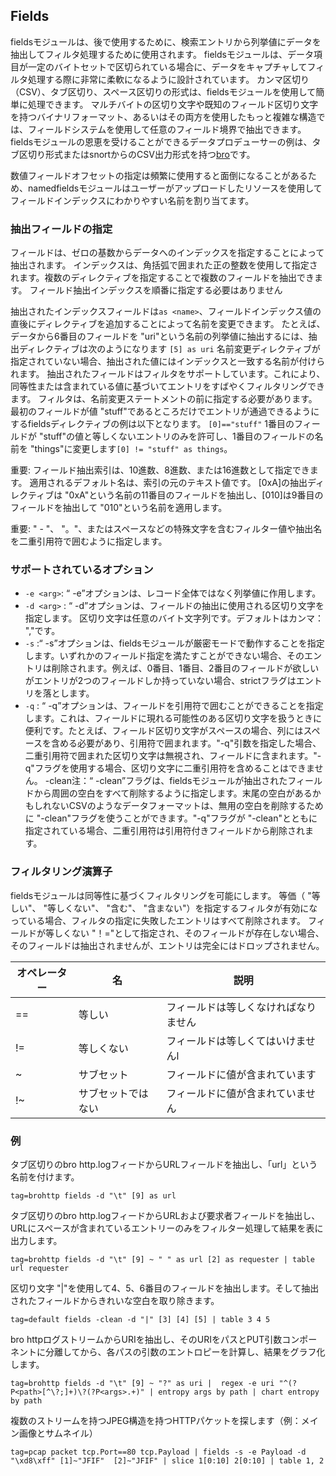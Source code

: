 ## Fields

fieldsモジュールは、後で使用するために、検索エントリから列挙値にデータを抽出してフィルタ処理するために使用されます。  fieldsモジュールは、データ項目が一定のバイトセットで区切られている場合に、データをキャプチャしてフィルタ処理する際に非常に柔軟になるように設計されています。  カンマ区切り（CSV）、タブ区切り、スペース区切りの形式は、fieldsモジュールを使用して簡単に処理できます。  マルチバイトの区切り文字や既知のフィールド区切り文字を持つバイナリフォーマット、あるいはその両方を使用したもっと複雑な構造では、フィールドシステムを使用して任意のフィールド境界で抽出できます。  fieldsモジュールの恩恵を受けることができるデータプロデューサーの例は、タブ区切り形式またはsnortからのCSV出力形式を持つ[bro](https://www.bro.org/)です。

数値フィールドオフセットの指定は頻繁に使用すると面倒になることがあるため、namedfieldsモジュールはユーザーがアップロードしたリソースを使用してフィールドインデックスにわかりやすい名前を割り当てます。

### 抽出フィールドの指定

フィールドは、ゼロの基数からデータへのインデックスを指定することによって抽出されます。  インデックスは、角括弧で囲まれた正の整数を使用して指定されます。複数のディレクティブを指定することで複数のフィールドを抽出できます。  フィールド抽出インデックスを順番に指定する必要はありません

抽出されたインデックスフィールドは`as <name>`、フィールドインデックス値の直後にディレクティブを追加することによって名前を変更できます。 たとえば、データから6番目のフィールドを "uri"という名前の列挙値に抽出するには、抽出ディレクティブは次のようになります
`[5] as uri`
名前変更ディレクティブが指定されていない場合、抽出された値にはインデックスと一致する名前が付けられます。  抽出されたフィールドはフィルタをサポートしています。これにより、同等性または含まれている値に基づいてエントリをすばやくフィルタリングできます。  フィルタは、名前変更ステートメントの前に指定する必要があります。  最初のフィールドが値 "stuff"であるところだけでエントリが通過できるようにするfieldsディレクティブの例は以下となります。
`[0]=="stuff"`
1番目のフィールドが "stuff"の値と等しくないエントリのみを許可し、1番目のフィールドの名前を "things"に変更します`[0] != "stuff" as things`。

重要: フィールド抽出索引は、10進数、8進数、または16進数として指定できます。  適用されるデフォルト名は、索引の元のテキスト値です。  [0xA]の抽出ディレクティブは "0xA"という名前の11番目のフィールドを抽出し、[010]は9番目のフィールドを抽出して "010"という名前を適用します。

重要: " - "、 "。"、またはスペースなどの特殊文字を含むフィルター値や抽出名を二重引用符で囲むように指定します。

### サポートされているオプション

* `-e <arg>`: “ -e”オプションは、レコード全体ではなく列挙値に作用します。
* `-d <arg>` : “ -d”オプションは、フィールドの抽出に使用される区切り文字を指定します。  区切り文字は任意のバイト文字列です。デフォルトはカンマ： ","です。
* `-s` :“ -s”オプションは、fieldsモジュールが厳密モードで動作することを指定します。いずれかのフィールド指定を満たすことができない場合、そのエントリは削除されます。例えば、0番目、1番目、2番目のフィールドが欲しいがエントリが2つのフィールドしか持っていない場合、strictフラグはエントリを落とします。
* `-q` : “ -q”オプションは、フィールドを引用符で囲むことができることを指定します。これは、フィールドに現れる可能性のある区切り文字を扱うときに便利です。たとえば、フィールド区切り文字がスペースの場合、列にはスペースを含める必要があり、引用符で囲まれます。"-q"引数を指定した場合、二重引用符で囲まれた区切り文字は無視され、フィールドに含まれます。"-q"フラグを使用する場合、区切り文字に二重引用符を含めることはできません。
-clean注：“ -clean”フラグは、fieldsモジュールが抽出されたフィールドから周囲の空白をすべて削除するように指定します。末尾の空白があるかもしれないCSVのようなデータフォーマットは、無用の空白を削除するために "-clean"フラグを使うことができます。"-q"フラグが "-clean"とともに指定されている場合、二重引用符は引用符付きフィールドから削除されます。


### フィルタリング演算子

fieldsモジュールは同等性に基づくフィルタリングを可能にします。  等価（ "等しい"、 "等しくない"、 "含む"、 "含まない"）を指定するフィルタが有効になっている場合、フィルタの指定に失敗したエントリはすべて削除されます。  フィールドが等しくない "！="として指定され、そのフィールドが存在しない場合、そのフィールドは抽出されませんが、エントリは完全にはドロップされません。

| オペレーター | 名 | 説明 |
|----------|------|-------------|
| == | 等しい | フィールドは等しくなければなりません
| != | 等しくない | フィールドは等しくてはいけませんl
| ~ | サブセット | フィールドに値が含まれています
| !~ | サブセットではない | フィールドに値が含まれていません

### 例

タブ区切りのbro http.logフィードからURLフィールドを抽出し、「url」という名前を付けます。

```
tag=brohttp fields -d "\t" [9] as url
```

タブ区切りのbro http.logフィードからURLおよび要求者フィールドを抽出し、URLにスペースが含まれているエントリーのみをフィルター処理して結果を表に出力します。

```
tag=brohttp fields -d "\t" [9] ~ " " as url [2] as requester | table url requester
```

区切り文字 "|"を使用して4、5、6番目のフィールドを抽出します。そして抽出されたフィールドからきれいな空白を取り除きます。

```
tag=default fields -clean -d "|" [3] [4] [5] | table 3 4 5
```

bro httpログストリームからURIを抽出し、そのURIをパスとPUT引数コンポーネントに分離してから、各パスの引数のエントロピーを計算し、結果をグラフ化します。

```
tag=brohttp fields -d "\t" [9] ~ "?" as uri |  regex -e uri "^(?P<path>[^\?;]+)\?(?P<args>.+)" | entropy args by path | chart entropy by path
```

複数のストリームを持つJPEG構造を持つHTTPパケットを探します（例：メイン画像とサムネイル）

```
tag=pcap packet tcp.Port==80 tcp.Payload | fields -s -e Payload -d "\xd8\xff" [1]~"JFIF"  [2]~"JFIF" | slice 1[0:10] 2[0:10] | table 1, 2
```

